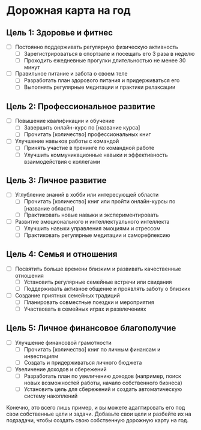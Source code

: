 
# Дорожная карта на год

## Цель 1: Здоровье и фитнес
- [ ] Постоянно поддерживать регулярную физическую активность
  - [ ] Зарегистрироваться в спортзале и посещать его 3 раза в неделю
  - [ ] Проходить ежедневные прогулки длительностью не менее 30 минут
- [ ] Правильное питание и забота о своем теле
  - [ ] Разработать план здорового питания и придерживаться его
  - [ ] Выполнять регулярные медитации и практики релаксации

## Цель 2: Профессиональное развитие
- [ ] Повышение квалификации и обучение
  - [ ] Завершить онлайн-курс по [название курса]
  - [ ] Прочитать [количество] профессиональных книг
- [ ] Улучшение навыков работы с командой
  - [ ] Принять участие в тренинге по командной работе
  - [ ] Улучшить коммуникационные навыки и эффективность взаимодействия с коллегами

## Цель 3: Личное развитие
- [ ] Углубление знаний в хобби или интересующей области
  - [ ] Прочитать [количество] книг или пройти онлайн-курсы по [название области]
  - [ ] Практиковать новые навыки и экспериментировать
- [ ] Развитие эмоционального и интеллектуального интеллекта
  - [ ] Улучшить навыки управления эмоциями и стрессом
  - [ ] Практиковать регулярные медитации и саморефлексию

## Цель 4: Семья и отношения
- [ ] Посвятить больше времени близким и развивать качественные отношения
  - [ ] Установить регулярные семейные встречи или свидания
  - [ ] Поддерживать активное общение и проявлять заботу о близких
- [ ] Создание приятных семейных традиций
  - [ ] Планировать совместные поездки и мероприятия
  - [ ] Участвовать в семейных играх и развлечениях

## Цель 5: Личное финансовое благополучие
- [ ] Улучшение финансовой грамотности
  - [ ] Прочитать [количество] книг по личным финансам и инвестициям
  - [ ] Создать и придерживаться личного бюджета
- [ ] Увеличение доходов и сбережений
  - [ ] Разработать план по увеличению доходов (например, поиск новых возможностей работы, начало собственного бизнеса)
  - [ ] Установить цель для сбережений и создать автоматическую систему накоплений

Конечно, это всего лишь пример, и вы можете адаптировать его под свои собственные цели и задачи. Добавьте свои цели и разбейте их на подзадачи, чтобы создать свою собственную дорожную карту на год.
